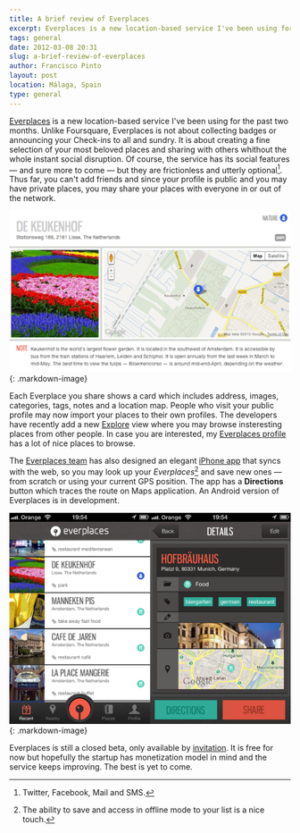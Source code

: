 ```yaml
---
title: A brief review of Everplaces
excerpt: Everplaces is a new location-based service I've been using for the past two months.
tags: general
date: 2012-03-08 20:31
slug: a-brief-review-of-everplaces
author: Francisco Pinto
layout: post
location: Málaga, Spain
type: general
---
```


[Everplaces](http://everplaces.com) is a new location-based service I've been using for the past two months. Unlike Foursquare, Everplaces is not about collecting badges or announcing your Check-ins to all and sundry. It is about creating a fine selection of your most beloved places and sharing with others whithout the whole instant social disruption. Of course, the service has its social features — and sure more to come — but they are frictionless and utterly optional[^fn1]. Thus far, you can't add friends and since your profile is public and you may have private places, you may share your places with everyone in or out of the network.

[^fn1]: Twitter, Facebook, Mail and SMS.

![Main view of places in Everplaces](/images/posts/20120308-everplaces-1.png "Main view of places in Everplaces"){: .markdown-image}


Each Everplace you share shows a card which includes address, images, categories, tags, notes and a location map. People who visit your public profile may now import your places to their own profiles. The developers have recently add a new [Explore](http://everplaces.com/explore) view where you may browse insteresting places from other people. In case you are interested, my [Everplaces profile](http://everplaces.com/francisjpo) has a lot of nice places to browse.


The [Everplaces team](http://everplaces.com/about#team) has also designed an elegant [iPhone app](http://itunes.apple.com/us/app/everplaces/id472735836?ls=1&mt=8) that syncs with the web, so you may look up your *Everplaces*[^fn2] and save new ones — from scratch or using your current GPS position. The app has a **Directions** button which traces the route on Maps application. An Android version of Everplaces is in development.

![Everplaces iPhone app](/images/posts/20120308-everplaces-2.png "Everplaces iPhone app"){: .markdown-image}

[^fn2]: The ability to save and access in offline mode to your list is a nice touch.

Everplaces is still a closed beta, only available by [invitation](http://everplaces.com/inviteme/web). It is free for now but hopefully the startup has monetization model in mind and the service keeps improving. The best is yet to come.